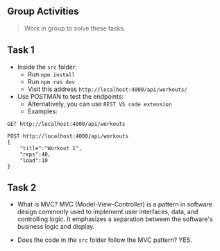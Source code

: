 ## Group Activities

> Work in group to solve these tasks.

## Task 1

- Inside the `src` folder:
  - Run `npm install`
  - Run `npm run dev`
  - Visit this address `http://localhost:4000/api/workouts/`
- Use POSTMAN to test the endpoints:
  - Alternatively, you can use `REST VS code extension`
  - Examples:

```http
GET http://localhost:4000/api/workouts
```

```http
POST http://localhost:4000/api/workouts
{
    "title":"Workout 1",
    "reps":40,
    "load":10
}
```

## Task 2

- What is MVC?
MVC (Model-View-Controller) is a pattern in software design commonly used to implement user interfaces, data, and controlling logic. It emphasizes a separation between the software's business logic and display.

- Does the code in the `src` folder follow the MVC pattern? YES.

